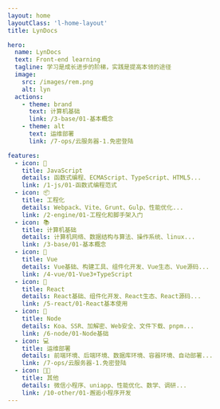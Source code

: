 ```yaml
---
layout: home
layoutClass: 'l-home-layout'
title: LynDocs

hero:
  name: LynDocs
  text: Front-end learning
  tagline: 学习是成长进步的阶梯，实践是提高本领的途径
  image:
    src: /images/rem.png
    alt: lyn
  actions:
    - theme: brand
      text: 计算机基础
      link: /3-base/01-基本概念
    - theme: alt
      text: 运维部署
      link: /7-ops/云服务器-1.免密登陆

features:
  - icon: 📕
    title: JavaScript
    details: 函数式编程、ECMAScript、TypeScript、HTML5...
    link: /1-js/01-函数式编程范式
  - icon: 📦
    title: 工程化
    details: Webpack、Vite、Grunt、Gulp、性能优化...
    link: /2-engine/01-工程化和脚手架入门
  - icon: 📚
    title: 计算机基础
    details: 计算机网络、数据结构与算法、操作系统、linux...
    link: /3-base/01-基本概念
  - icon: 🔧
    title: Vue
    details: Vue基础、构建工具、组件化开发、Vue生态、Vue源码...
    link: /4-vue/01-Vue3+TypeScript
  - icon: 🔨
    title: React
    details: React基础、组件化开发、React生态、React源码...
    link: /5-react/01-React基本使用
  - icon: 🧰
    title: Node
    details: Koa、SSR、加解密、Web安全、文件下载、pnpm...
    link: /6-node/01-Node基础
  - icon: 💻
    title: 运维部署
    details: 前端环境、后端环境、数据库环境、容器环境、自动部署...
    link: /7-ops/云服务器-1.免密登陆
  - icon: 🏳️‍🌈
    title: 其他
    details: 微信小程序、uniapp、性能优化、数学、调研...
    link: /10-other/01-邂逅小程序开发
---
```


<style>
.l-home-layout .image-src {
  border-radius: 50%;
}
.l-home-layout .image-src:hover {
  transform: translate(-50%, -50%) rotate(666turn);
  transition: transform 59s 1s cubic-bezier(0.3, 0, 0.8, 1);
}
</style>
